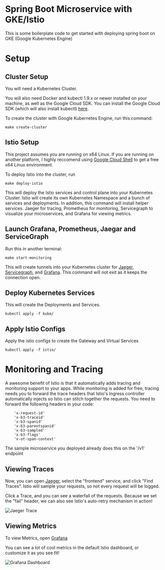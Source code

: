 # Spring Boot Microservice with GKE/Istio

This is some boilerplate code to get started with deploying spring boot on GKE (Google Kubernetes Engine)
 
# Setup

## Cluster Setup
You will need a Kubernetes Cluster.

You will also need Docker and kubectl 1.9.x or newer installed on your machine, as well as the Google Cloud SDK. You can install the Google Cloud SDK (which will also install kubectl) [here](https://cloud.google.com/sdk).

To create the cluster with Google Kubernetes Engine, run this command:

`make create-cluster`


## Istio Setup
This project assumes you are running on x64 Linux. If you are running on another platform, I highly reccomend using [Google Cloud Shell](https://cloud.google.com/shell) to get a free x64 Linux environment.

To deploy Istio into the cluster, run

`make deploy-istio`

This will deploy the Istio services and control plane into your Kubernetes Cluster. Istio will create its own Kubernetes Namespace and a bunch of services and deployments. In addition, this command will install helper services. Jaeger for tracing, Prometheus for monitoring, Servicegraph to visualize your microservices, and Grafana for viewing metrics.

## Launch Grafana, Prometheus, Jaegar and ServiceGraph 

Run this in another terminal:

`make start-monitoring`

This will create tunnels into your Kubernetes cluster for [Jaeger](http://localhost:16686), [Servicegraph](http://localhost:8088), and [Grafana](http://localhost:3000). This command will not exit as it keeps the connection open.


## Deploy Kubernetes Services

This will create the Deployments and Services.

`kubectl apply -f kube/`

## Apply Istio Configs

Apply the istio configs to create the Gateway and Virtual Services

`kubectl apply -f istio/`

# Monitoring and Tracing

A awesome benefit of Istio is that it automatically adds tracing and monitoring support to your apps. While monitoring is added for free, tracing needs you to forward the trace headers that Istio's Ingress controller automatically injects so Istio can stitch together the requests. You need to forward the following headers in your code:

```
    'x-request-id'
    'x-b3-traceid'
    'x-b3-spanid'
    'x-b3-parentspanid'
    'x-b3-sampled'
    'x-b3-flags'
    'x-ot-span-context'
```

The sample microservice you deployed already does this on the '/v1' endpoint

## Viewing Traces

Now, you can open [Jaeger](http://localhost:16686/), select the "frontend" service, and click "Find Traces". Istio will sample your requests, so not every request will be logged.

Click a Trace, and you can see a waterfall of the requests. Because we set the "fail" header, we can also see Istio's auto-retry mechanism in action!

![Jaeger Trace](./jaeger.gif)

## Viewing Metrics

To view Metrics, open [Grafana](http://localhost:3000/dashboard/db/istio-dashboard)

You can see a lot of cool metrics in the default Istio dashboard, or customize it as you see fit!

![Grafana Dashboard](./grafana.png)
